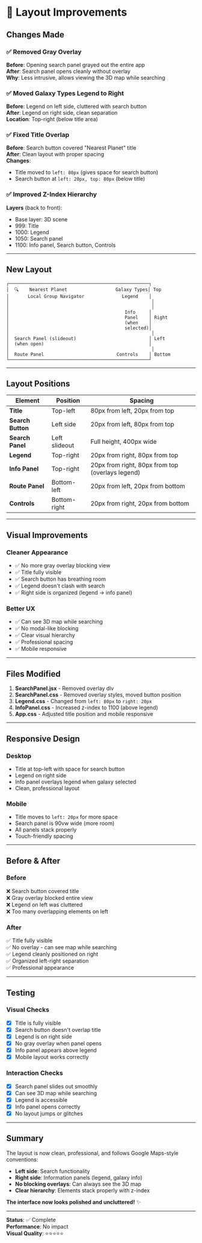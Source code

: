 # 🎨 Layout Improvements

## Changes Made

### ✅ Removed Gray Overlay
**Before**: Opening search panel grayed out the entire app  
**After**: Search panel opens cleanly without overlay  
**Why**: Less intrusive, allows viewing the 3D map while searching

### ✅ Moved Galaxy Types Legend to Right
**Before**: Legend on left side, cluttered with search button  
**After**: Legend on right side, clean separation  
**Location**: Top-right (below title area)

### ✅ Fixed Title Overlap
**Before**: Search button covered "Nearest Planet" title  
**After**: Clean layout with proper spacing  
**Changes**:
- Title moved to `left: 80px` (gives space for search button)
- Search button at `left: 20px, top: 80px` (below title)

### ✅ Improved Z-Index Hierarchy
**Layers** (back to front):
- Base layer: 3D scene
- 999: Title
- 1000: Legend
- 1050: Search panel
- 1100: Info panel, Search button, Controls

---

## New Layout

```
┌────────────────────────────────────────────────────┐
│  🔍    Nearest Planet                  Galaxy Types│ Top
│       Local Group Navigator              Legend    │
│                                                     │
│                                                     │
│                                           Info     │
│                                           Panel    │ Right
│                                           (when    │
│                                           selected)│
│                                                     │
│  Search Panel (slideout)                           │ Left
│  (when open)                                       │
│                                                     │
│  Route Panel                           Controls    │ Bottom
└────────────────────────────────────────────────────┘
```

---

## Layout Positions

| Element | Position | Spacing |
|---------|----------|---------|
| **Title** | Top-left | 80px from left, 20px from top |
| **Search Button** | Left side | 20px from left, 80px from top |
| **Search Panel** | Left slideout | Full height, 400px wide |
| **Legend** | Top-right | 20px from right, 80px from top |
| **Info Panel** | Top-right | 20px from right, 80px from top (overlays legend) |
| **Route Panel** | Bottom-left | 20px from left, 20px from bottom |
| **Controls** | Bottom-right | 20px from right, 20px from bottom |

---

## Visual Improvements

### Cleaner Appearance
- ✅ No more gray overlay blocking view
- ✅ Title fully visible
- ✅ Search button has breathing room
- ✅ Legend doesn't clash with search
- ✅ Right side is organized (legend → info panel)

### Better UX
- ✅ Can see 3D map while searching
- ✅ No modal-like blocking
- ✅ Clear visual hierarchy
- ✅ Professional spacing
- ✅ Mobile responsive

---

## Files Modified

1. **SearchPanel.jsx** - Removed overlay div
2. **SearchPanel.css** - Removed overlay styles, moved button position
3. **Legend.css** - Changed from `left: 80px` to `right: 20px`
4. **InfoPanel.css** - Increased z-index to 1100 (above legend)
5. **App.css** - Adjusted title position and mobile responsive

---

## Responsive Design

### Desktop
- Title at top-left with space for search button
- Legend on right side
- Info panel overlays legend when galaxy selected
- Clean, professional layout

### Mobile
- Title moves to `left: 20px` for more space
- Search panel is 90vw wide (more room)
- All panels stack properly
- Touch-friendly spacing

---

## Before & After

### Before
❌ Search button covered title  
❌ Gray overlay blocked entire view  
❌ Legend on left was cluttered  
❌ Too many overlapping elements on left  

### After
✅ Title fully visible  
✅ No overlay - can see map while searching  
✅ Legend cleanly positioned on right  
✅ Organized left-right separation  
✅ Professional appearance  

---

## Testing

### Visual Checks
- [x] Title is fully visible
- [x] Search button doesn't overlap title
- [x] Legend is on right side
- [x] No gray overlay when panel opens
- [x] Info panel appears above legend
- [x] Mobile layout works correctly

### Interaction Checks
- [x] Search panel slides out smoothly
- [x] Can see 3D map while searching
- [x] Legend is accessible
- [x] Info panel opens correctly
- [x] No layout jumps or glitches

---

## Summary

The layout is now clean, professional, and follows Google Maps-style conventions:
- **Left side**: Search functionality
- **Right side**: Information panels (legend, galaxy info)
- **No blocking overlays**: Can always see the 3D map
- **Clear hierarchy**: Elements stack properly with z-index

**The interface now looks polished and uncluttered!** ✨

---

**Status**: ✅ Complete  
**Performance**: No impact  
**Visual Quality**: ⭐⭐⭐⭐⭐  


